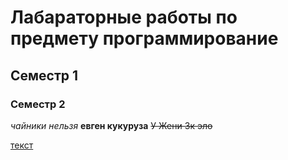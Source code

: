 # Лабараторные работы по предмету программирование 
## Семестр 1
### Семестр 2

*чайники нельзя* 
**евген кукуруза**
~~У Жени 3к эло~~

<u>текст<u>



